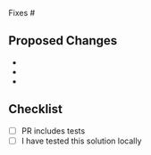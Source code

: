 Fixes #

## Proposed Changes
-
-
-

## Checklist
- [ ] PR includes tests
- [ ] I have tested this solution locally
